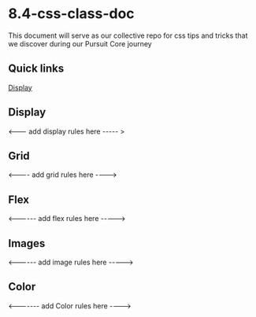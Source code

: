 # 8.4-css-class-doc

This document will serve as our collective repo for css tips and tricks that we discover during our Pursuit Core journey
## Quick links
[Display](#Display)
## Display
<--- add display rules here ----- >

## Grid
<---- add grid rules here ---->

## Flex 

<------ add flex rules here ----->

## Images 
<------ add image rules here -----> 

## Color

<------- add Color rules here ----> 
